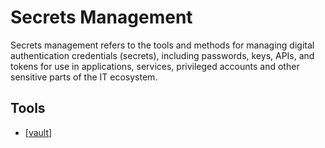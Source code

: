 # Secrets Management

Secrets management refers to the tools and methods for managing digital authentication credentials (secrets), including passwords, keys, APIs, and tokens for use in applications, services, privileged accounts and other sensitive parts of the IT ecosystem.

## Tools

- [[vault]]

[//begin]: # "Autogenerated link references for markdown compatibility"
[vault]: vault "Vault"
[//end]: # "Autogenerated link references"
